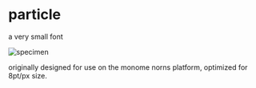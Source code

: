 # particle
a very small font


![specimen](https://github.com/dansimco/particle/assets/338306/28980410-4958-46d9-9017-486b25900a2f)

originally designed for use on the monome norns platform, optimized for 8pt/px size. 
